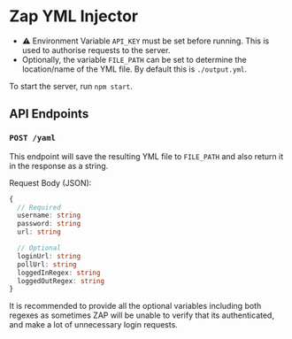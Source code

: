# Zap YML Injector
- ⚠️ Environment Variable `API_KEY` must be set before running. This is used to authorise requests to the server.
- Optionally, the variable `FILE_PATH` can be set to determine the location/name of the YML file. By default this is `./output.yml`.

To start the server, run `npm start`.

## API Endpoints
### `POST /yaml`
This endpoint will save the resulting YML file to `FILE_PATH` and also return it in the response as a string.

Request Body (JSON):
```ts
{
  // Required
  username: string
  password: string
  url: string

  // Optional
  loginUrl: string
  pollUrl: string
  loggedInRegex: string
  loggedOutRegex: string
}
```
It is recommended to provide all the optional variables including both regexes as sometimes ZAP will be unable to verify that its authenticated, and make a lot of unnecessary login requests.